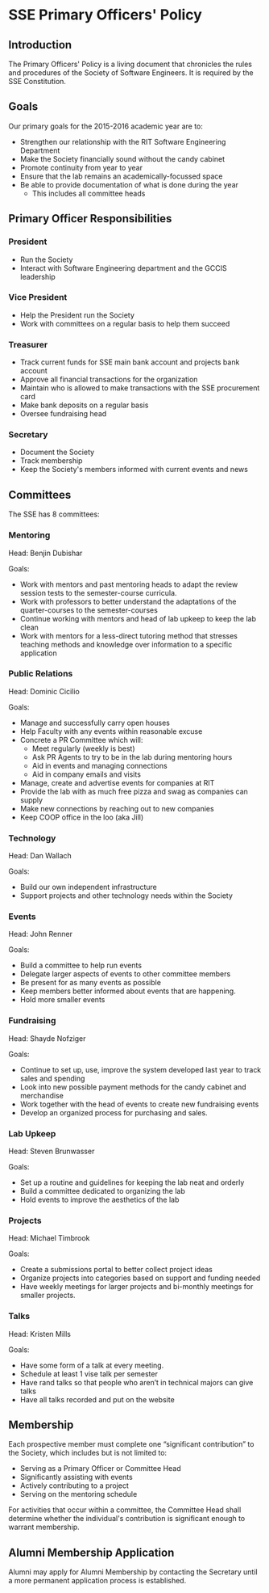 SSE Primary Officers' Policy
============================

Introduction
------------
The Primary Officers' Policy is a living document that chronicles the rules and
procedures of the Society of Software Engineers. It is required by the SSE
Constitution.

Goals
-----
Our primary goals for the 2015-2016 academic year are to:

* Strengthen our relationship with the RIT Software Engineering Department
* Make the Society financially sound without the candy cabinet
* Promote continuity from year to year
* Ensure that the lab remains an academically-focussed space
* Be able to provide documentation of what is done during the year
  * This includes all committee heads

Primary Officer Responsibilities
--------------------------------
### President
* Run the Society
* Interact with Software Engineering department and the GCCIS leadership

### Vice President
* Help the President run the Society
* Work with committees on a regular basis to help them succeed

### Treasurer
* Track current funds for SSE main bank account and projects bank account 
* Approve all financial transactions for the organization 
* Maintain who is allowed to make transactions with the SSE procurement card
* Make bank deposits on a regular basis
* Oversee fundraising head

### Secretary
* Document the Society
* Track membership
* Keep the Society's members informed with current events and news

Committees
----------

The SSE has 8 committees:

### Mentoring
Head: Benjin Dubishar

Goals:

* Work with mentors and past mentoring heads to adapt the review session tests
  to the semester-course curricula.
* Work with professors to better understand the adaptations of the
  quarter-courses to the semester-courses
* Continue working with mentors and head of lab upkeep to keep the lab clean 
* Work with mentors for a less-direct tutoring method that stresses teaching
  methods and knowledge over information to a specific application

### Public Relations
Head: Dominic Cicilio

Goals:

* Manage and successfully carry open houses
* Help Faculty with any events within reasonable excuse
* Concrete a PR Committee which will:
  * Meet regularly (weekly is best)
  * Ask PR Agents to try to be in the lab during mentoring hours
  * Aid in events and managing connections
  * Aid in company emails and visits
* Manage, create and advertise events for companies at RIT
* Provide the lab with as much free pizza and swag as companies can supply
* Make new connections by reaching out to new companies
* Keep CO­OP office in the loo (aka Jill)

### Technology
Head: Dan Wallach

Goals:

* Build our own independent infrastructure
* Support projects and other technology needs within the Society

### Events
Head: John Renner

Goals:

* Build a committee to help run events
* Delegate larger aspects of events to other committee members
* Be present for as many events as possible
* Keep members better informed about events that are happening.
* Hold more smaller events

### Fundraising
Head: Shayde Nofziger

Goals:

* Continue to set up, use, improve the system developed last year to track
  sales and spending
* Look into new possible payment methods for the candy cabinet and merchandise
* Work together with the head of events to create new fundraising events
* Develop an organized process for purchasing and sales.

### Lab Upkeep
Head: Steven Brunwasser

Goals:

* Set up a routine and guidelines for keeping the lab neat and orderly
* Build a committee dedicated to organizing the lab
* Hold events to improve the aesthetics of the lab

### Projects
Head: Michael Timbrook

Goals:

* Create a submissions portal to better collect project ideas
* Organize projects into categories based on support and funding needed
* Have weekly meetings for larger projects and bi-monthly meetings for smaller
  projects.

### Talks
Head: Kristen Mills

Goals:

* Have some form of a talk at every meeting.
* Schedule at least 1 vise talk per semester
* Have rand talks so that people who aren’t in technical majors can give talks
* Have all talks recorded and put on the website


Membership
----------
Each prospective member must complete one “significant contribution” to the
Society, which includes but is not limited to:

* Serving as a Primary Officer or Committee Head
* Significantly assisting with events
* Actively contributing to a project
* Serving on the mentoring schedule

For activities that occur within a committee, the Committee Head shall
determine whether the individual's contribution is significant enough to
warrant membership.

Alumni Membership Application
-----------------------------
Alumni may apply for Alumni Membership by contacting the Secretary until a more
permanent application process is established.


